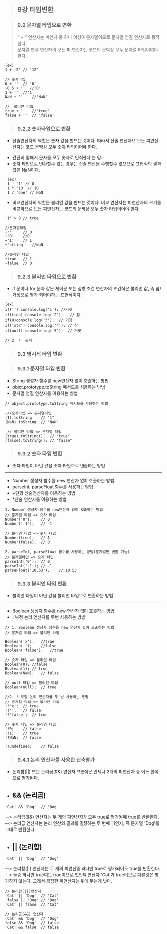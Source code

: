> ## 9강 타입변환 <br>

> ### 9.2 문자열 타입으로 변환<br>
>
> " + " 연산자는 피연자 중 하나 이상이 문자열이므로 문자열 연결 연산자로 동작한다. <br>
> 문자열 연결 연산자의 모든 피 연산자는 코드의 문박상 모두 문자열 타입이여야 한다.

```
(ex)
1 + '2' // '12'

// 숫자타입
0 + ''  // '0'
-0 5 + ''  //'0'
1 + ''  //'1'
NaN + ''    //'NaN'

//  불리언 타입
true + ''   //'true'
false + ''  // 'false'
```

> ### 9.2.2 숫자타입으로 변환

- 산술연산자의 역할은 숫자 값을 만드는 것이다.
  따라서 산술 연산자으 모든 피연산산자는 코드 문맥상 모두 숫자 타입이어야 한다.

* 간단히 말해서 문자를 모두 숫자로 인식한다 는 말.!
* 숫자 타입으로 변환할수 없는 경우는 산술 연산을 수행할수 없으므로 표현식의 결과값은 NaN이다.

```
 (ex)
 1 - '1' // 0
 1 * '10' // 10
 1 / 'one' // NaN
```

- 비교연산자의 역할은 불리언 값을 만드는 것이다.
  비교 연산자는 피연산자의 크기를 비교하므로 모든 피연산자는 코드의 문맥상 모두 숫자 타입이어야 한다.

```
'1' > 0 // true
```

```
//문자열타입
+''     // 0
+'0'    //0
+'1'    // 1
+'string'   //NaN

//불리언 타입
+true   // 1
+false  // 0
```

> ### 9.2.3 불리언 타입으로 변환

- if 문이나 for 문과 같은 제어문 또는 삼항 조건 연산자의 조건식은 불리언 값, 즉 참/거짓으로 평가 되어야하는 표현식이다.

```
(ex)
if('') console.log('1'); //거짓
if(true) console.log('2');   // 참
if(0)console.log('3');  // 거짓
if('str') console.log('4'); // 참
if(null) console.log('5');  // 거짓

// 2  4  출력
```

> ### 9.3 명시적 타입 변환

> ### 9.3.1 문자열 타입 변환

- String 생성자 함수를 new연산자 없이 호출하는 방법
- objct.prototype.toString 메서드를 사용하는 방법
- 문자열 연결 연산자를 이용하는 방법

```
// object.prototype.toString 메서드를 사용하는 방법

-//숫자타입 => 문자열타입
(1).toString    // "1"
(NaN).toString  // "NaN"

-// 블리언 타입 => 문자열 타입
(true).toString();  // "true"
(false).toString(); // "false"
```

> ### 9.3.2 숫자 타입 변환

- 숫자 타입이 아닌 값을 숫자 타입으로 변환하는 방법

---

- Number 생성자 함수를 new 연산자 없이 호출하는 방법
- parseInt, parseFloat 함수를 사용하는 방법
- +단항 산술연산자를 이용하는 방법
- \*산술 연산자를 이용하는 방법

```
1. Number 생성자 함수를 new연산자 없이 호출하는 방법
// 문자열 타입 => 숫자 타입
Number('0');    // 0
Number('-1');   // -1

// 블리언 타입 => 숫자 타입
Number(true);   // 1
Number(false);  // 0

2. parseInt, parseFloat 함수를 사용하는 방법(문자열만 변환 가능)
// 문자열타입 => 숫자 타입
parseInt('0');  // 0
parseInt('-1'); // -1
parseFloat('10.53');    // 10.53
```

> ### 9.3.3 불리언 타입 변환

- 불리언 타입이 아닌 값을 불리언 타입으로 변환하는 방법

---

- Boolean 생성자 함수를 new 연산자 없이 호출하는 방법
- ! 부정 논리 연산자를 두번 사용하는 방법

```
// 1. Boolean 생성자 함수를 new 연산자 없이 호출하는 방법
// 문자열 타입 => 불리언 타입

Boolean('x');   //true
Boolean('');    //false
Boolean('false');   //true

// 숫자 타입 => 불리언 타입
Boolean(0); //false
Boolean(1); // true
Boolean(NaN);   // false

// null 타입 => 블리언 타입
Boolean(null);  // true

//2. ! 부정 논리 연산자를 두 번 사용하는 방법
// 문자열 타입 => 불리언 타입
!!'x';  // true
!!'';   // false
!!'false';  // true

// 숫자 타입 => 불리언 타입
!!0;    // false
!!1;    // true
!!NaN;  // false

!!undefined;    // false
```

> ### 9.4.1 논리 연산자를 사용한 단축평가

- 논리합(||) 또는 논리곱(&&) 연산자 표현식은 언제나 2개의 피연산자 중 어느 한쪽으로 평가된다.

- ## && (논리곱)

```
'Cat' && 'Dog'  // 'Dog
```

--> 논리곱(&&) 연산자는 두 개의 피연산자가 모두 true로 평가될때 true를 반환한다.<br>
--> 논리곱 연산자는 논리 연산의 결과를 결정하는 두 번째 피연자, 즉 문자열 'Dog'를 그대로 반환한다.

- ## || (논리합)

```
'Cat' || 'Dog'  // 'Dog'
```

--> 논리합(||) 연산자는 두 개의 피연산중 하나만 true로 평가되어도 true를 반환한다.
--> 둘중 하나만 true여도 true이므로 첫번쨰 연산자
'Cat'가 true이므로 다른것은 평가하지 않는다.
그래서 복잡한 피연산자는 뒤에 두는게 낫다.

```
// 논리합(||)연산자
'Cat' || 'Dog'  // 'Cat'
'false || 'Dog' // 'Dog'
'Cat' || flase  // 'Cat'

// 논리곱(&&) 연산자
'Cat' && 'Dog'  // 'Dog'
false && 'Dog'  // false
'Cat' && false  // false
```
